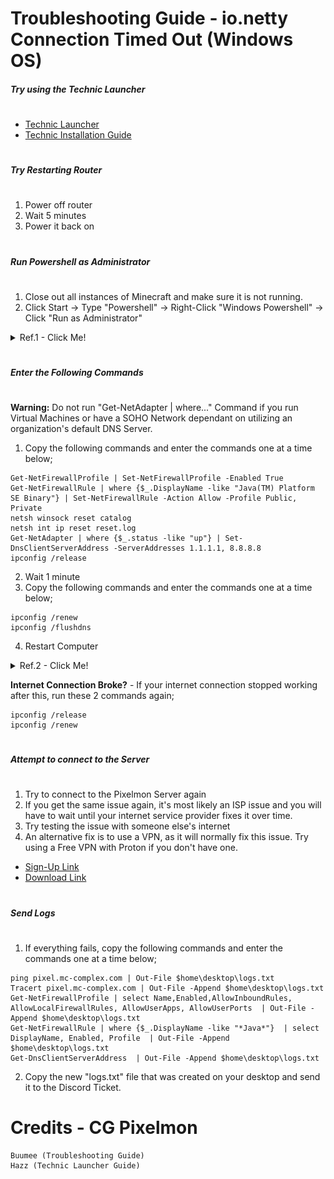 # Troubleshooting Guide - io.netty Connection Timed Out (Windows OS)
##### Try using the Technic Launcher
#
- [Technic Launcher](https://www.technicpack.net/download/)
- [Technic Installation Guide](http://tutorial.mc-complex.com/)

# 
##### Try Restarting Router
#
1) Power off router 
2) Wait 5 minutes
3) Power it back on

#
##### Run Powershell as Administrator
#
1) Close out all instances of Minecraft and make sure it is not running. 
2) Click Start -> Type "Powershell" -> Right-Click "Windows Powershell" -> Click "Run as Administrator"
<details>
  <summary>Ref.1 - Click Me!</summary>
    <p align="center">
    <img {
      width: 200px;
      height: 400px;
      object-fit: cover;
    }>
    <img src="reference/ref1-powershell.png")">
    </p>
</details>

#
##### Enter the Following Commands
#

**Warning:** Do not run "Get-NetAdapter | where..." Command if you run Virtual Machines or have a SOHO Network dependant on utilizing an organization's default DNS Server.
1) Copy the following commands and enter the commands one at a time below;
```
Get-NetFirewallProfile | Set-NetFirewallProfile -Enabled True
Get-NetFirewallRule | where {$_.DisplayName -like "Java(TM) Platform SE Binary"} | Set-NetFirewallRule -Action Allow -Profile Public, Private
netsh winsock reset catalog
netsh int ip reset reset.log
Get-NetAdapter | where {$_.status -like "up"} | Set-DnsClientServerAddress -ServerAddresses 1.1.1.1, 8.8.8.8
ipconfig /release
```
2) Wait 1 minute
3) Copy the following commands and enter the commands one at a time below;
```
ipconfig /renew
ipconfig /flushdns
```
4) Restart Computer
<details>
  <summary>Ref.2 - Click Me!</summary>
    <p align="center">
    <img {
      width: 200px;
      height: 400px;
      object-fit: cover;
    }>
    <img src="reference/ref2-powershell.png")">
    </p>
</details>

**Internet Connection Broke?** - If your internet connection stopped working after this, run these 2 commands again;
```
ipconfig /release
ipconfig /renew
```

#
##### Attempt to connect to the Server
#
1) Try to connect to the Pixelmon Server again
2) If you get the same issue again, it's most likely an ISP issue and you will have to wait until your internet service provider fixes it over time.
3) Try testing the issue with someone else's internet
4) An alternative fix is to use a VPN, as it will normally fix this issue. Try using a Free VPN with Proton if you don't have one.
- [Sign-Up Link](https://account.protonvpn.com/signup)
- [Download Link](https://protonvpn.com/download/)

#
##### Send Logs
#
1) If everything fails, copy the following commands and enter the commands one at a time below;
```
ping pixel.mc-complex.com | Out-File $home\desktop\logs.txt
Tracert pixel.mc-complex.com | Out-File -Append $home\desktop\logs.txt
Get-NetFirewallProfile | select Name,Enabled,AllowInboundRules, AllowLocalFirewallRules, AllowUserApps, AllowUserPorts  | Out-File -Append $home\desktop\logs.txt
Get-NetFirewallRule | where {$_.DisplayName -like "*Java*"}  | select DisplayName, Enabled, Profile  | Out-File -Append $home\desktop\logs.txt
Get-DnsClientServerAddress  | Out-File -Append $home\desktop\logs.txt
```
2) Copy the new "logs.txt" file that was created on your desktop and send it to the Discord Ticket.

# Credits - CG Pixelmon
```
Buumee (Troubleshooting Guide)
Hazz (Technic Launcher Guide)
```
